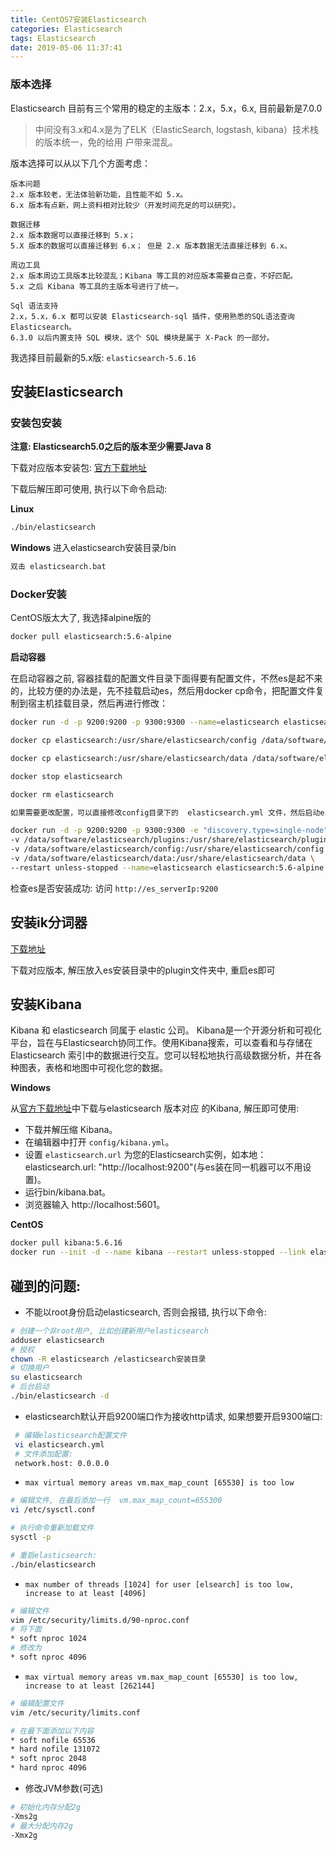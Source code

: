 ```yaml
---
title: CentOS7安装Elasticsearch
categories: Elasticsearch
tags: Elasticsearch
date: 2019-05-06 11:37:41
---
```


### 版本选择

Elasticsearch 目前有三个常用的稳定的主版本：2.x，5.x，6.x, 目前最新是7.0.0

> 中间没有3.x和4.x是为了ELK（ElasticSearch, logstash, kibana）技术栈的版本统一，免的给用
户带来混乱。

版本选择可以从以下几个方面考虑：

```
版本问题
2.x 版本较老，无法体验新功能，且性能不如 5.x。
6.x 版本有点新，网上资料相对比较少（开发时间充足的可以研究）。

数据迁移
2.x 版本数据可以直接迁移到 5.x；
5.X 版本的数据可以直接迁移到 6.x； 但是 2.x 版本数据无法直接迁移到 6.x。

周边工具
2.x 版本周边工具版本比较混乱；Kibana 等工具的对应版本需要自己查，不好匹配。
5.x 之后 Kibana 等工具的主版本号进行了统一。

Sql 语法支持
2.x，5.x，6.x 都可以安装 Elasticsearch-sql 插件，使用熟悉的SQL语法查询 Elasticsearch。
6.3.0 以后内置支持 SQL 模块，这个 SQL 模块是属于 X-Pack 的一部分。
```

我选择目前最新的5.x版: `elasticsearch-5.6.16`

## 安装Elasticsearch

### 安装包安装

**注意: Elasticsearch5.0之后的版本至少需要Java 8**

下载对应版本安装包: [官方下载地址](https://www.elastic.co/cn/downloads/past-releases)

下载后解压即可使用, 执行以下命令启动:

**Linux**

```bash
./bin/elasticsearch
```

**Windows** 进入elasticsearch安装目录/bin

```s
双击 elasticsearch.bat
```

### Docker安装

CentOS版太大了, 我选择alpine版的

```bash
docker pull elasticsearch:5.6-alpine
```

**启动容器**

在启动容器之前, 容器挂载的配置文件目录下面得要有配置文件，不然es是起不来的，比较方便的办法是，先不挂载启动es，然后用docker cp命令，把配置文件复制到宿主机挂载目录，然后再进行修改：

```bash
docker run -d -p 9200:9200 -p 9300:9300 --name=elasticsearch elasticsearch:5.6-alpine

docker cp elasticsearch:/usr/share/elasticsearch/config /data/software/elasticsearch/config 

docker cp elasticsearch:/usr/share/elasticsearch/data /data/software/elasticsearch/data

docker stop elasticsearch

docker rm elasticsearch

如果需要更改配置，可以直接修改config目录下的  elasticsearch.yml 文件，然后启动es

docker run -d -p 9200:9200 -p 9300:9300 -e "discovery.type=single-node"  -e ES_JAVA_OPTS="-Xms512m -Xmx512m" \
-v /data/software/elasticsearch/plugins:/usr/share/elasticsearch/plugins \
-v /data/software/elasticsearch/config:/usr/share/elasticsearch/config \
-v /data/software/elasticsearch/data:/usr/share/elasticsearch/data \
--restart unless-stopped --name=elasticsearch elasticsearch:5.6-alpine
```

检查es是否安装成功: 访问 `http://es_serverIp:9200`

## 安装ik分词器

[下载地址](https://github.com/medcl/elasticsearch-analysis-ik/releases)

下载对应版本, 解压放入es安装目录中的plugin文件夹中, 重启es即可

## 安装Kibana

Kibana 和 elasticsearch 同属于 elastic 公司。 Kibana是一个开源分析和可视化平台，旨在与Elasticsearch协同工作。使用Kibana搜索，可以查看和与存储在 Elasticsearch 索引中的数据进行交互。您可以轻松地执行高级数据分析，并在各种图表，表格和地图中可视化您的数据。

**Windows**

从[官方下载地址](https://www.elastic.co/cn/downloads/past-releases)中下载与elasticsearch 版本对应 的Kibana, 解压即可使用:

- 下载并解压缩 Kibana。
- 在编辑器中打开 `config/kibana.yml`。
- 设置 `elasticsearch.url` 为您的Elasticsearch实例，如本地：elasticsearch.url: "http://localhost:9200"(与es装在同一机器可以不用设置)。
- 运行bin/kibana.bat。
- 浏览器输入 http://localhost:5601。

**CentOS**

```bash
docker pull kibana:5.6.16
docker run --init -d --name kibana --restart unless-stopped --link elasticsearch -p 5601:5601 kibana:5.6.16
```

## 碰到的问题:

- 不能以root身份启动elasticsearch, 否则会报错, 执行以下命令:

```bash
# 创建一个非root用户, 比如创建新用户elasticsearch
adduser elasticsearch
# 授权
chown -R elasticsearch /elasticsearch安装目录
# 切换用户
su elasticsearch
# 后台启动
./bin/elasticsearch -d
```

- elasticsearch默认开启9200端口作为接收http请求, 如果想要开启9300端口:

```bash 
 # 编辑elasticsearch配置文件
 vi elasticsearch.yml
 # 文件添加配置: 
 network.host: 0.0.0.0
```

- `max virtual memory areas vm.max_map_count [65530] is too low`

```bash
# 编辑文件, 在最后添加一行  vm.max_map_count=655300
vi /etc/sysctl.conf

# 执行命令重新加载文件 
sysctl -p

# 重启elasticsearch: 
./bin/elasticsearch
```

- `max number of threads [1024] for user [elsearch] is too low, increase to at least [4096]`

```bash
# 编辑文件
vim /etc/security/limits.d/90-nproc.conf
# 将下面
* soft nproc 1024
# 修改为
* soft nproc 4096
```

- `max virtual memory areas vm.max_map_count [65530] is too low, increase to at least [262144]`

```bash
# 编辑配置文件
vim /etc/security/limits.conf 

# 在最下面添加以下内容
* soft nofile 65536
* hard nofile 131072
* soft nproc 2048
* hard nproc 4096
```

- 修改JVM参数(可选)

```bash
# 初始化内存分配2g
-Xms2g
# 最大分配内存2g
-Xmx2g
```
